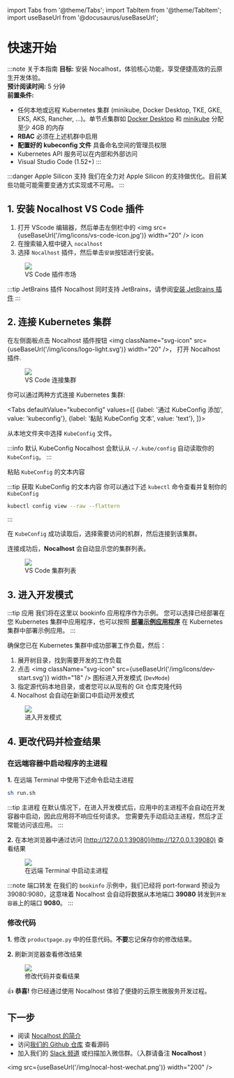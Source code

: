 import Tabs from '@theme/Tabs';
import TabItem from '@theme/TabItem';
import useBaseUrl from '@docusaurus/useBaseUrl';

# 快速开始

:::note 关于本指南
**目标:** 安装 Nocalhost，体验核心功能，享受便捷高效的云原生开发体验。<br />
**预计阅读时间:** 5 分钟 <br />
**前置条件:**
- 任何本地或远程 Kubernetes 集群 (minikube, Docker Desktop, TKE, GKE, EKS, AKS, Rancher, ...)。单节点集群如 [Docker Desktop](https://docs.docker.com/docker-for-mac/kubernetes/) 和 [minikube](https://minikube.sigs.k8s.io/docs/start/) 分配至少 4GB 的内存
- **RBAC** 必须在上述机群中启用
- **配置好的 kubeconfig 文件** 具备命名空间的管理员权限
- Kubernetes API 服务可以在内部和外部访问
- Visual Studio Code (1.52+)
:::

:::danger Apple Silicon 支持
我们在全力对 Apple Silicon 的支持做优化。目前某些功能可能需要变通方式实现或不可用。
:::

## 1. 安装 Nocalhost VS Code 插件

1. 打开 VScode 编辑器，然后单击左侧栏中的 <img src={useBaseUrl('/img/icons/vs-code-icon.jpg')} width="20" /> icon
2. 在搜索输入框中键入 `nocalhost`
3. 选择 `Nocalhost` 插件，然后单击`安装`按钮进行安装。

<figure className="img-frame">
  <img className="gif-img" src={useBaseUrl('/img/installation/vscode-market.png')} />
  <figcaption>VS Code 插件市场</figcaption>
</figure>

:::tip JetBrains 插件
Nocalhost 同时支持 JetBrains，请参阅[安装 JetBrains 插件](./installation##install-jetbrains-plugin)
:::

## 2. 连接 Kubernetes 集群

在左侧面板点击 Nocalhost 插件按钮 <img className="svg-icon" src={useBaseUrl('/img/icons/logo-light.svg')} width="20" />， 打开 Nocalhost 插件. 

<figure className="img-frame">
  <img className="gif-img" src={useBaseUrl('/img/installation/vs-plugin.jpg')} />
  <figcaption>VS Code 连接集群</figcaption>
</figure>

你可以通过两种方式连接 Kubernetes 集群:

<Tabs
  defaultValue="kubeconfig"
  values={[
    {label: '通过 KubeConfig 添加', value: 'kubeconfig'},
    {label: '黏贴 KubeConfig 文本', value: 'text'},
  ]}>
<TabItem value="kubeconfig">

<p>从本地文件夹中选择 <code>KubeConfig</code> 文件。</p>

:::info 默认 KubeConfig
Nocalhost 会默认从 `~/.kube/config` 自动读取你的  `KubeConfig`。
:::

</TabItem>
  
<TabItem value="text">

<p>粘贴 <code>KubeConfig</code> 的文本内容</p>

:::tip 获取 KubeConfig 的文本内容
你可以通过下述 `kubectl` 命令查看并复制你的 `KubeConfig`

```bash
kubectl config view --raw --flattern
```
:::

</TabItem>
</Tabs>

在 `KubeConfig` 成功读取后，选择需要访问的机群，然后连接到该集群。

连接成功后，**Nocalhost** 会自动显示您的集群列表。

<figure className="img-frame">
  <img className="gif-img" src={useBaseUrl('/img/installation/cluster-list.jpg')} />
  <figcaption>VS Code 集群列表</figcaption>
</figure>

## 3. 进入开发模式

:::tip 应用
我们将在这里以 bookinfo 应用程序作为示例。 您可以选择已经部署在您 Kubernetes 集群中应用程序，也可以按照 **[部署示例应用程序](./guides/deploy/deploy-demo)** 在 Kubernetes 集群中部署示例应用。
:::

确保您已在 Kubernetes 集群中成功部署工作负载，然后：

1. 展开树目录，找到需要开发的工作负载
2. 点击 <img className="svg-icon" src={useBaseUrl('/img/icons/dev-start.svg')} width="18" />  图标进入开发模式 (`DevMode`)
3. 指定源代码本地目录，或者您可以从现有的 Git 仓库克隆代码
4. Nocalhost 会自动在新窗口中启动开发模式

<figure className="img-frame">
  <img className="gif-img" src={useBaseUrl('/img/opt/enter-devmode.gif')} />
  <figcaption>进入开发模式</figcaption>
</figure>

## 4. 更改代码并检查结果

### 在远端容器中启动程序的主进程

**1.** 在远端 Terminal 中使用下述命令启动主进程

```bash
sh run.sh
```

:::tip 主进程
在默认情况下，在进入开发模式后，应用中的主进程不会自动在开发容器中启动，因此应用将不响应任何请求。 您需要先手动启动主进程，然后才正常能访问该应用。
:::

**2.** 在本地浏览器中通过访问 [http://127.0.0.1:39080](http://127.0.0.1:39080) 查看结果

<figure className="img-frame">
  <img className="gif-img" src={useBaseUrl('/img/opt/main-process.gif')} />
  <figcaption>在远端 Terminal 中启动主进程</figcaption>
</figure>

:::note 端口转发
在我们的 `bookinfo` 示例中，我们已经将 port-forward 预设为 39080:9080，这意味着 Nocalhost 会自动将数据从本地端口 **39080** 转发到`开发容器`上的端口 **9080**。 
:::


### 修改代码

**1.** 修改  `productpage.py` 中的任意代码。**不要**忘记保存你的修改结果。

**2.** 刷新浏览器查看修改结果

<figure className="img-frame">
  <img className="gif-img" src={useBaseUrl('/img/opt/code-change.gif')} />
  <figcaption>修改代码并查看结果</figcaption>
</figure>

👍 **恭喜!** 你已经通过使用 Nocalhost 体验了便捷的云原生微服务开发过程。

## 下一步

- 阅读 [Nocalhost 的简介](./introduction)
- 访问[我们的 Github 仓库](https://github.com/nocalhost/nocalhost) 查看源码
- 加入我们的 [Slack 频道](https://nocalhost.slack.com/) 或扫描加入微信群。（入群请备注 **Nocalhost** )

<img src={useBaseUrl('/img/nocal-host-wechat.png')} width="200" />